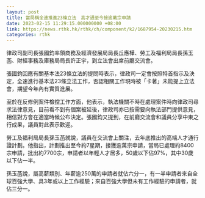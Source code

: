 ```yaml
---
layout: post
title: 當局稱全速推進23條立法　高才通至今接逾萬宗申請
date: 2023-02-15 11:29:15.000000000 +08:00
link: https://news.rthk.hk/rthk/ch/component/k2/1687954-20230215.htm
categories: rthk
---
```


律政司副司長張國鈞率領商務及經濟發展局局長丘應樺、勞工及福利局局長孫玉菡、財經事務及庫務局局長許正宇，到立法會出席前廳交流會。

張國鈞回應有關基本法23條立法的提問時表示，律政司一定會按照特首指示及決定，全速進行基本法23條立法工作，否認相關工作現時被「卡著」未能提上立法會，期望今年內有實質進展。

至於在反修例案件檢控工作方面，他表示，執法機關不時在處理案件時向律政司尋求法律意見，目前看不到有個案被延後，律政司亦已按需要向執法部門提供意見，相信對方會在適當時候公布決定。張國鈞又提到，在前廳交流會和議員分享中東之行成果，議員對此表示歡迎。

勞工及福利局局長孫玉菡就說，議員在交流會上關注，去年底推出的高端人才通行證計劃。他指出，計劃推出至今約7星期，接獲逾萬宗申請，當局已處理約8400宗申請，批出約7700宗，申請者以年輕人才居多，50歲以下佔97%，其中30歲以下佔一半。

孫玉菡說，屬高薪類別、年薪逾250萬的申請者就佔六分一，有一半申請者來自全球百強大學、具3年或以上工作經驗；來自百強大學但未有工作經驗的申請者，就佔三分一。
